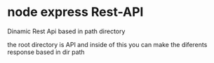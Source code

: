 # node express Rest-API



Dinamic Rest Api based in path directory

the root directory is API and inside of this you can make the diferents response based in dir path
